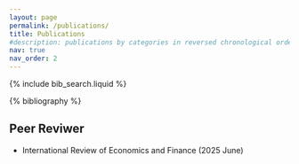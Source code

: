 ```yaml
---
layout: page
permalink: /publications/
title: Publications
#description: publications by categories in reversed chronological order. generated by jekyll-scholar.
nav: true
nav_order: 2
---
```


<!-- _pages/publications.md -->

<!-- Bibsearch Feature -->

{% include bib_search.liquid %}

<div class="publications">

{% bibliography %}

## Peer Reviwer

- International Review of Economics and Finance (2025 June)

</div>
